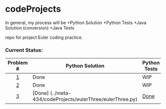 # codeProjects

In general, my process will be
  +Python Solution
  +Python Tests
  +Java Solution (conversion)
  +Java Tests

repo for project Euler coding practice.
  ### Current Status:

| Problem # | Python Solution | Python Tests | Java Solution | Java Tests |
| :---: | --- | --- | --- | --- |
| [1](https://projecteuler.net/problem=1) | Done | WIP | No | No |
| [2](https://projecteuler.net/problem=2) | Done | WIP | No | No |
| [3](https://projecteuler.net/problem=3) | [Done] (../meta-434/codeProjects/eulerThree/eulerThree.py) | [Done](../meta-434/codeProjects/eulerThree/test_eulerThree.py) | No | No | 
